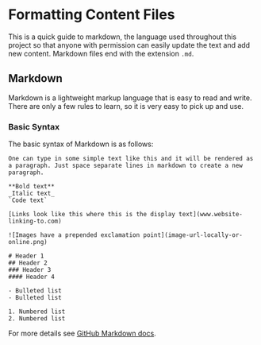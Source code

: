 # Formatting Content Files

This is a quick guide to markdown, the language used throughout this project so that anyone with permission can easily update the text and add new content. Markdown files end with the extension `.md`.

## Markdown

Markdown is a lightweight markup language that is easy to read and write. There are only a few rules to learn, so it is very easy to pick up and use.

### Basic Syntax

The basic syntax of Markdown is as follows:

```
One can type in some simple text like this and it will be rendered as a paragraph. Just space separate lines in markdown to create a new paragraph.

**Bold text**
_Italic text_
`Code text`

[Links look like this where this is the display text](www.website-linking-to.com)

![Images have a prepended exclamation point](image-url-locally-or-online.png)

# Header 1
## Header 2
### Header 3
#### Header 4

- Bulleted list
- Bulleted list

1. Numbered list
2. Numbered list

```

For more details see [GitHub Markdown docs](https://docs.github.com/en/get-started/writing-on-github/getting-started-with-writing-and-formatting-on-github/basic-writing-and-formatting-syntax).
